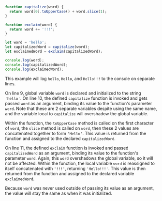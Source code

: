 ```js
function capitalize(word) {
  return word[0].toUpperCase() + word.slice(1);
}

function exclaim(word) {
  return word += '!!!';
}

let word = 'hello';
let capitalizedWord = capitalize(word);
let exclaimedWord = exclaim(capitalizedWord);

console.log(word);
console.log(capitalizedWord);
console.log(exclaimedWord);
```

This example will log `hello`, `Hello`, and `Hello!!!` to the console on separate lines.

On line 9, global variable `word` is declared and initialized to the string `'hello'`. On line 10, the defined `capitalize` function is invoked and gets passed `word` as an argument, binding its value to the function's parameter `word`. Note that these are 2 separate variables despite using the same name, and the variable local to `capitalize` will overshadow the global variable.

Within the function, the `toUpperCase` method is called on the first character of `word`, the `slice` method is called on `word`, then these 2 values are concatenated together to form `'Hello'`. This value is returned from the function and assigned to the declared `capitalizedWord`.

On line 11, the defined `exclaim` function is invoked and passed `capitalizedWord` as an argument, binding its value to the function's parameter `word`. Again, this `word` overshadows the global variable, so it will not be affected. Within the function, the local variable `word` is reassigned to itself concatenated with `'!!!'`, returning `'Hello!!!'`. This value is then returned from the function and assigned to the declared variable `exclaimedWord`.

Because `word` was never used outside of passing its value as an argument, the value will stay the same as when it was initialized.